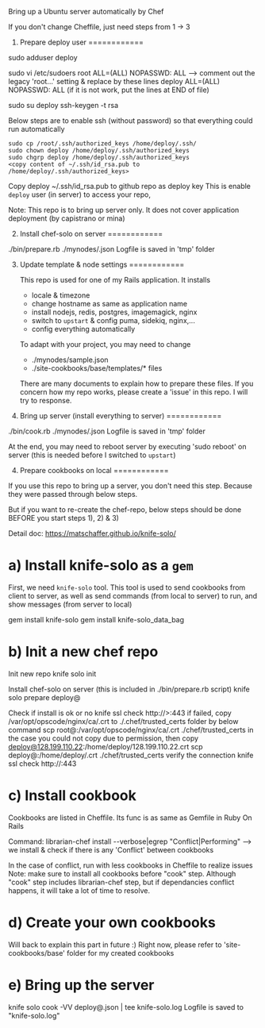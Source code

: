 Bring up a Ubuntu server automatically by Chef

If you don't change Cheffile, just need steps from 1 -> 3

1) Prepare deploy user
============

  sudo adduser deploy

  sudo vi /etc/sudoers
    root          ALL=(ALL) NOPASSWD: ALL         --> comment out the legacy 'root...' setting & replace by these lines
    deploy        ALL=(ALL) NOPASSWD: ALL
  (if it is not work, put the lines at END of file)

  sudo su deploy
  ssh-keygen -t rsa

  Below steps are to enable ssh (without password) so that everything could run automatically

    sudo cp /root/.ssh/authorized_keys /home/deploy/.ssh/
    sudo chown deploy /home/deploy/.ssh/authorized_keys
    sudo chgrp deploy /home/deploy/.ssh/authorized_keys
    <copy content of ~/.ssh/id_rsa.pub to /home/deploy/.ssh/authorized_keys>

  Copy deploy ~/.ssh/id_rsa.pub to github repo as deploy key
  This is enable `deploy` user (in server) to access your repo,

  Note: This repo is to bring up server only. It does not cover application deployment
  (by capistrano or mina)

2) Install chef-solo on server
============

  ./bin/prepare.rb ./mynodes/<node>.json
  Logfile is saved in 'tmp' folder

3) Update template & node settings
============

   This repo is used for one of my Rails application. It installs
     - locale & timezone
     - change hostname as same as application name
     - install nodejs, redis, postgres, imagemagick, nginx
     - switch to `upstart` & config puma, sidekiq, nginx,...
     - config everything automatically

   To adapt with your project, you may need to change
     - ./mynodes/sample.json
     - ./site-cookbooks/base/templates/* files

   There are many documents to explain how to prepare these files.
   If you concern how my repo works, please create a 'issue' in this repo.
   I will try to response.

4) Bring up server (install everything to server)
============

  ./bin/cook.rb ./mynodes/<node>.json
  Logfile is saved in 'tmp' folder

  At the end, you may need to reboot server by executing 'sudo reboot' on server
  (this is needed before I switched to `upstart`)

4) Prepare cookbooks on local
============

If you use this repo to bring up a server, you don't need this step.
Because they were passed through below steps.

But if you want to re-create the chef-repo, below steps should be done
BEFORE you start steps 1), 2) & 3)

Detail doc: https://matschaffer.github.io/knife-solo/

a) Install knife-solo as a `gem`
============

  First, we need `knife-solo` tool. This tool is used to send cookbooks from
  client to server, as well as send commands (from local to server) to run,
  and show messages (from server to local)

  gem install knife-solo
  gem install knife-solo_data_bag

b) Init a new chef repo
============

  Init new repo
    knife solo init <ubuntu-chef>

  Install chef-solo on server (this is included in ./bin/prepare.rb script)
    knife solo prepare deploy@<ip-addr-of-server>

  Check if install is ok or no
    knife ssl check http://<ip-addr-of-server>>:443
       if failed, copy /var/opt/opscode/nginx/ca/<ip-addr-of-server>.crt to ./.chef/trusted_certs folder
       by below command
         scp root@<ip-addr-of-server>:/var/opt/opscode/nginx/ca/<ip-addr-of-server>.crt ./chef/trusted_certs
       in the case you could not copy due to permission, then copy deploy@128.199.110.22:/home/deploy/128.199.110.22.crt
         scp deploy@<ip-addr-of-server>:/home/deploy/<ip-addr-of-server>.crt ./chef/trusted_certs
       verify the connection
          knife ssl check http://<ip-addr-of-server>:443

c) Install cookbook
============

   Cookbooks are listed in Cheffile. Its func is as same as Gemfile in Ruby On Rails

   Command:
     librarian-chef install --verbose|egrep "Conflict|Performing"
     --> we install & check if there is any 'Conflict' between cookbooks

   In the case of conflict, run with less cookbooks in Cheffile to realize issues
   Note: make sure to install all cookbooks before "cook" step. Although "cook" step includes
   librarian-chef step, but if dependancies conflict happens, it will take a lot of time to resolve.

d) Create your own cookbooks
============

  Will back to explain this part in future :)
  Right now, please refer to 'site-cookbooks/base' folder for my created cookbooks

e) Bring up the server
============

   knife solo cook -VV deploy@<ip-addr-of-server>.json | tee knife-solo.log
   Logfile is saved to "knife-solo.log"


